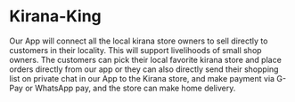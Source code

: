 # Kirana-King
Our App will connect all the local kirana store owners to sell directly to customers in their locality. This will support livelihoods of small shop owners.  The customers can pick their local favorite kirana store and place orders directly from our app or they can also directly send their shopping list on private chat in our App to the Kirana store, and make payment via G-Pay or WhatsApp pay, and the store can make home delivery.
